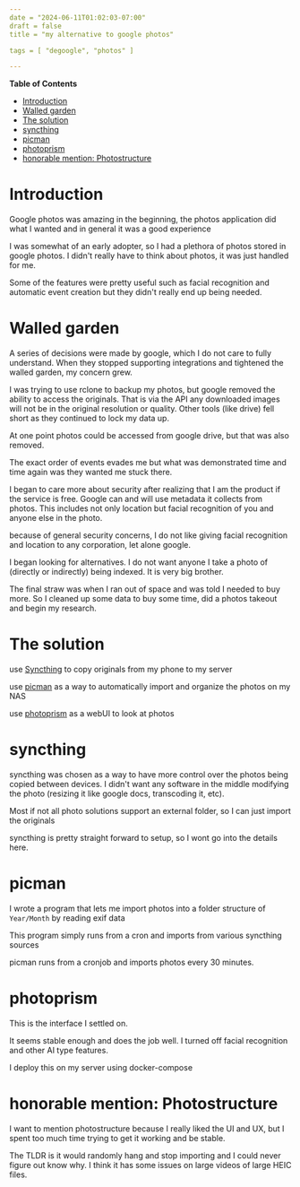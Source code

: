 ```yaml
---
date = "2024-06-11T01:02:03-07:00"
draft = false
title = "my alternative to google photos"

tags = [ "degoogle", "photos" ]

---
```


<!-- markdown-toc start - Don't edit this section. Run M-x markdown-toc-refresh-toc -->
**Table of Contents**

- [Introduction](#introduction)
- [Walled garden](#walled-garden)
- [The solution](#the-solution)
- [syncthing](#syncthing)
- [picman](#picman)
- [photoprism](#photoprism)
- [honorable mention: Photostructure](#honorable-mention-photostructure)

<!-- markdown-toc end -->


# Introduction

Google photos was amazing in the beginning, the photos application did what I wanted and in general it was a good experience

I was somewhat of an early adopter, so I had a plethora of photos stored in google photos.  I didn't really 
have to think about photos, it was just handled for me.

Some of the features were pretty useful such as facial recognition and automatic event creation but they didn't 
really end up being needed.


# Walled garden

A series of decisions were made by google, which I do not care to fully understand. When they stopped 
supporting integrations and tightened the walled garden, my concern grew.

I was trying to use rclone to backup my photos, but google removed the ability to access the originals. That is via the 
API any downloaded images will not be in the original resolution or quality. Other tools (like drive) fell short as they continued 
to lock my data up.

At one point photos could be accessed from google drive, but that was also removed.

The exact order of events evades me but what was demonstrated time and time again was they wanted me stuck there. 

I began to care more about security after realizing that I am the product if the service is free. Google can and will use 
metadata it collects from photos. This includes not only location but facial recognition of you and anyone else in the photo.

because of general security concerns, I do not like giving facial recognition and location to any corporation, let alone google. 

I began looking for alternatives. I do not want anyone 
I take a photo of (directly or indirectly) being indexed. It is very big brother.

The final straw was when I ran out of space and was told I needed to buy more. So I cleaned up some data to buy some time, did a photos takeout
and begin my research.

# The solution

use [Syncthing](#syncthing) to copy originals from my phone to my server

use [picman](#picman) as a way to automatically import and organize the photos on my NAS

use [photoprism](#photoprism) as a webUI to look at photos

# syncthing

syncthing was chosen as a way to have more control over the photos being copied between devices. I didn't want any software in the middle modifying
the photo (resizing it like google docs, transcoding it, etc).

Most if not all photo solutions support an external folder, so I can just import the originals

syncthing is pretty straight forward to setup, so I wont go into the details here.

# picman

I wrote a program that lets me import photos into a folder structure of `Year/Month` by reading exif data

This program simply runs from a cron and imports from various syncthing sources

picman runs from a cronjob and imports photos every 30 minutes.

# photoprism

This is the interface I settled on. 

It seems stable enough and does the job well. I turned off facial recognition and other AI type features.

I deploy this on my server using docker-compose


# honorable mention: Photostructure

I want to mention photostructure because I really liked the UI and UX, but I spent too much time 
trying to get it working and be stable.

The TLDR is it would randomly hang and stop importing and I could never figure out know why. I think
it has some issues on large videos of large HEIC files.

